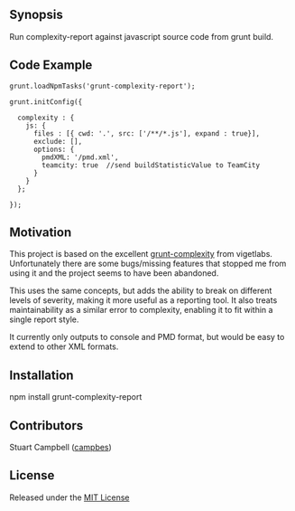## Synopsis

Run complexity-report against javascript source code from grunt build.

## Code Example

    grunt.loadNpmTasks('grunt-complexity-report');
     
    grunt.initConfig({
    
      complexity : {
        js: {
          files : [{ cwd: '.', src: ['/**/*.js'], expand : true}],
          exclude: [],
          options: {
            pmdXML: '/pmd.xml',
            teamcity: true  //send buildStatisticValue to TeamCity
          }
        }
      };
      
    });

## Motivation

This project is based on the excellent [grunt-complexity](https://github.com/vigetlabs/grunt-complexity) from vigetlabs. Unfortunately there are some bugs/missing features that stopped me from using it and the project seems to have been abandoned.

This uses the same concepts, but adds the ability to break on different levels of severity, making it more useful as a reporting tool. It also treats maintainability as a similar error to complexity, enabling it to fit within a single report style.

It currently only outputs to console and PMD format, but would be easy to extend to other XML formats.

## Installation

npm install grunt-complexity-report

## Contributors

Stuart Campbell ([campbes](https://github.com/campbes))

## License

Released under the [MIT License](http://opensource.org/licenses/MIT)
